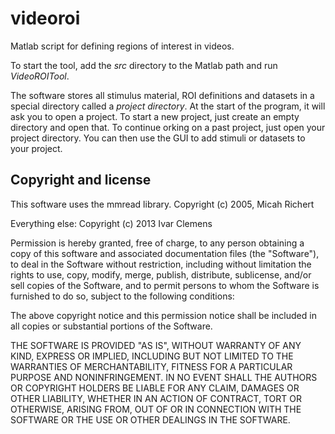 videoroi
========

Matlab script for defining regions of interest in videos.

To start the tool, add the _src_ directory to the Matlab path and run _VideoROITool_.
 
The software stores all stimulus material, ROI definitions and datasets in a special directory called a _project directory_. At the start of the program, it will ask you to open a project. To start a new project, just create an empty directory and open that. To continue orking on a past project, just open your project directory. You can then use the GUI to add stimuli or datasets to your project.

Copyright and license
---------------------

This software uses the mmread library.
Copyright (c) 2005, Micah Richert

Everything else:
Copyright (c) 2013 Ivar Clemens

Permission is hereby granted, free of charge, to any person obtaining a copy
of this software and associated documentation files (the "Software"), to deal
in the Software without restriction, including without limitation the rights
to use, copy, modify, merge, publish, distribute, sublicense, and/or sell
copies of the Software, and to permit persons to whom the Software is
furnished to do so, subject to the following conditions:

The above copyright notice and this permission notice shall be included in
all copies or substantial portions of the Software.

THE SOFTWARE IS PROVIDED "AS IS", WITHOUT WARRANTY OF ANY KIND, EXPRESS OR
IMPLIED, INCLUDING BUT NOT LIMITED TO THE WARRANTIES OF MERCHANTABILITY,
FITNESS FOR A PARTICULAR PURPOSE AND NONINFRINGEMENT. IN NO EVENT SHALL THE
AUTHORS OR COPYRIGHT HOLDERS BE LIABLE FOR ANY CLAIM, DAMAGES OR OTHER
LIABILITY, WHETHER IN AN ACTION OF CONTRACT, TORT OR OTHERWISE, ARISING FROM,
OUT OF OR IN CONNECTION WITH THE SOFTWARE OR THE USE OR OTHER DEALINGS IN
THE SOFTWARE.
